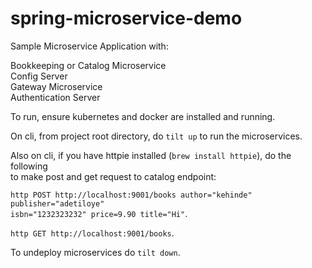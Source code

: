 # spring-microservice-demo

Sample Microservice Application with:

Bookkeeping or Catalog Microservice   
Config Server  
Gateway Microservice  
Authentication Server  

To run, ensure kubernetes and docker are installed and running.    

On cli, from project root directory, do `tilt up` to run the microservices. 

Also on cli, if you have httpie installed (`brew install httpie`), do the following  
to make post and get request to catalog endpoint:  

`http POST http://localhost:9001/books author="kehinde" publisher="adetiloye"`   
`isbn="1232323232" price=9.90 title="Hi"`. 

`http GET http://localhost:9001/books`.

To undeploy microservices do `tilt down`.
